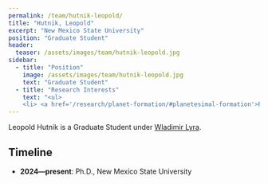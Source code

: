 ```yaml
---
permalink: /team/hutnik-leopold/
title: "Hutnik, Leopold"
excerpt: "New Mexico State University"
position: "Graduate Student"
header:
  teaser: /assets/images/team/hutnik-leopold.jpg
sidebar:
  - title: "Position"
    image: /assets/images/team/hutnik-leopold.jpg
    text: "Graduate Student"
  - title: "Research Interests"
    text: "<ul>
    <li> <a href='/research/planet-formation/#planetesimal-formation'>Planetesimal formation</a>"
---
```

Leopold Hutnik is a Graduate Student under [Wladimir Lyra](/team/lyra-wladimir).


## Timeline
- __2024—present__: Ph.D., New Mexico State University
